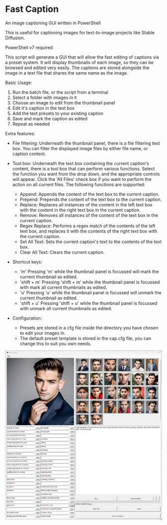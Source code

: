 # Fast Caption
An image captioning GUI written in PowerShell

This is useful for captioning images for text-to-image projects like Stable Diffusion.

PowerShell v7 required

This script will generate a GUI that will allow the fast editing of captions via a preset system.
It will display thumbnails of each image, so they can be browsed and edited very easily.
The captions are stored alongside the image in a text file that shares the same name as the image.

Basic Usage:
1. Run the batch file, or the script from a terminal
2. Select a folder with images in it
3. Choose an image to edit from the thumbnail panel
4. Edit it's caption in the text box
5. Add the text presets to your existing caption
6. Save and mark the caption as edited
7. Repeat as needed

Extra features:
- File filtering: Underneath the thumbnail panel, there is a file filtering text box. You can filter the displayed image files by either file name, or caption content.

- Tool box: Underneath the text box containing the current caption's content, there is a tool box that can perform various functions. Select the function you want from the drop down, and the appropriate controls will appear. Click the 'All Files' check box if you want to perform the action on all current files. The following functions are supported:
  - Append: Appends the content of the text box to the current caption.
  - Prepend: Prepends the content of the text box to the current caption.
  - Replace: Replaces all instances of the content in the left text box with the content in the right text box in the current caption.
  - Remove: Removes all instances of the content of the text box in the current caption.
  - Regex Replace: Performs a regex match of the contents of the left text box, and replaces it with the contents of the right text box with the current caption.
  - Set All Text: Sets the current caption's text to the contents of the text box.
  - Clear All Text: Clears the current caption.

- Shortcut keys:
   - 'm'            Pressing 'm' while the thumbnail panel is focussed will mark the current thumbnail as edited.
   - 'shift + m'    Pressing 'shift + m' while the thumbnail panel is focussed with mark all current thumbnails as edited.
   - 'u'            Pressing 'u' while the thumbnail panel is focussed will unmark the current thumbnail as edited.
   - 'shift + u'    Pressing 'shift + u' while the thumbnail panel is focussed with unmark all current thumbnails as edited.

- Configuration:
  - Presets are stored in a cfg file inside the directory you have chosen to edit your images in.
  - The default preset template is stored in the cap.cfg file, you can change this to suit you own needs.

![Screenshot](screenshot.png)
